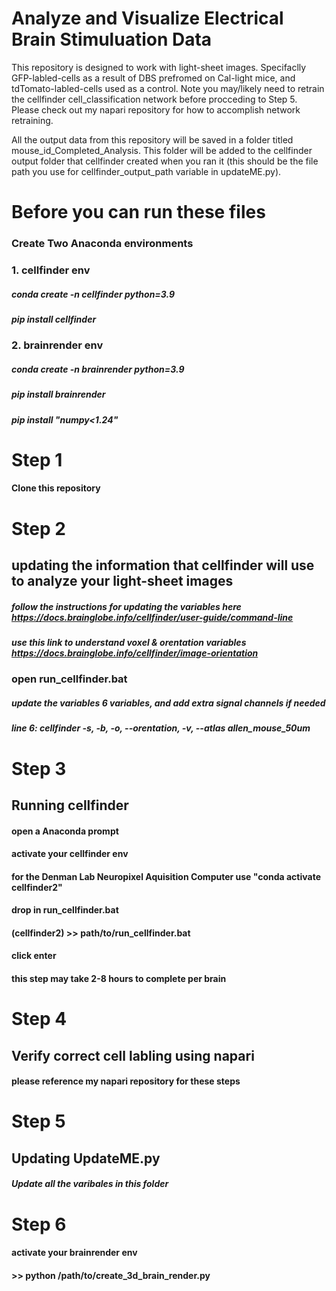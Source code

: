 # Analyze and Visualize Electrical Brain Stimuluation Data 
This repository is designed to work with light-sheet images. 
Specifaclly GFP-labled-cells as a result of DBS prefromed on Cal-light mice, and tdTomato-labled-cells used as a control.
Note you may/likely need to retrain the cellfinder cell_classification network before procceding to Step 5.
Please check out my napari repository for how to accomplish network retraining.

All the output data from this repository will be saved in a folder titled mouse_id_Completed_Analysis. This folder will be added to the cellfinder output folder that cellfinder created when you ran it (this should be the file path you use for cellfinder_output_path variable in updateME.py).

# Before you can run these files 
### Create Two Anaconda environments 
### 1. cellfinder env
##### conda create -n cellfinder python=3.9
##### pip install cellfinder

### 2. brainrender env
##### conda create -n brainrender python=3.9
##### pip install brainrender
##### pip install "numpy<1.24"

# Step 1 
#### Clone this repository 

# Step 2
## updating the information that cellfinder will use to analyze your light-sheet images
##### follow the instructions for updating the variables here https://docs.brainglobe.info/cellfinder/user-guide/command-line
##### use this link to understand voxel & orentation variables https://docs.brainglobe.info/cellfinder/image-orientation
### open run_cellfinder.bat
##### update the variables 6 variables, and add extra signal channels if needed
##### line 6: cellfinder -s, -b, -o, --orentation, -v, --atlas allen_mouse_50um

# Step 3 
## Running cellfinder
#### open a Anaconda prompt
#### activate your cellfinder env
#### for the Denman Lab Neuropixel Aquisition Computer use "conda activate cellfinder2"
#### drop in run_cellfinder.bat
#### (cellfinder2) >> path/to/run_cellfinder.bat
#### click enter
#### this step may take 2-8 hours to complete per brain

# Step 4
## Verify correct cell labling using napari 
#### please reference my napari repository for these steps 

# Step 5
## Updating UpdateME.py
##### Update all the varibales in this folder

# Step 6
#### activate your brainrender env
#### >> python /path/to/create_3d_brain_render.py
